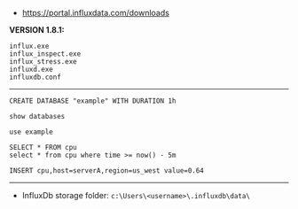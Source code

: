 - https://portal.influxdata.com/downloads

**VERSION 1.8.1:**
```
influx.exe
influx_inspect.exe
influx_stress.exe
influxd.exe
influxdb.conf
```
-------------------------
```CREATE DATABASE "example" WITH DURATION 1h```

```show databases```

```use example```

```
SELECT * FROM cpu
select * from cpu where time >= now() - 5m
```

```
INSERT cpu,host=serverA,region=us_west value=0.64
```
------------------
- InfluxDb storage folder:
```c:\Users\<username>\.influxdb\data\```

